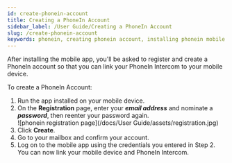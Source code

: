 ```yaml
---
id: create-phonein-account
title: Creating a PhoneIn Account
sidebar_label: /User Guide/Creating a PhoneIn Account
slug: /create-phonein-account
keywords: phonein, creating phonein account, installing phonein mobile apps, mobile apps, smart keys
---
```


After installing the mobile app, you'll be asked to register and create a PhoneIn account so that you can link your PhoneIn Intercom to your mobile device.

To create a PhoneIn Account:

1. Run the app installed on your mobile device.
1. On the **Registration** page, enter your ***email address*** and nominate a ***password***, then reenter your password again.  
![phonein registration page](/docs/User Guide/assets/registration.jpg)  
1. Click **Create**.
1. Go to your mailbox and confirm your account. 
1. Log on to the mobile app using the credentials you entered in Step 2. You can now link your mobile device and PhoneIn Intercom. 